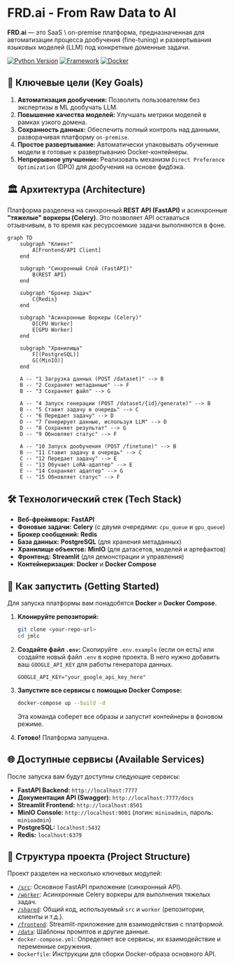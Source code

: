 # FRD.ai - From Raw Data to AI

**FRD.ai** — это SaaS \ on-premise платформа, предназначенная для автоматизации процесса дообучения (fine-tuning) и развертывания языковых моделей (LLM) под конкретные доменные задачи.

[![Python Version](https://img.shields.io/badge/python-3.11+-blue.svg)](https://www.python.org/downloads/)
[![Framework](https://img.shields.io/badge/FastAPI-0.103-green.svg)](https://fastapi.tiangolo.com/)
[![Docker](https://img.shields.io/badge/docker-%230db7ed.svg?style=for-the-badge&logo=docker&logoColor=white)](https://www.docker.com/)

## 🚀 Ключевые цели (Key Goals)

1.  **Автоматизация дообучения:** Позволить пользователям без экспертизы в ML дообучать LLM.
2.  **Повышение качества моделей:** Улучшать метрики моделей в рамках узкого домена.
3.  **Сохранность данных:** Обеспечить полный контроль над данными, разворачивая платформу `on-premise`.
4.  **Простое развертывание:** Автоматически упаковывать обученные модели в готовые к развертыванию Docker-контейнеры.
5.  **Непрерывное улучшение:** Реализовать механизм `Direct Preference Optimization` (DPO) для дообучения на основе фидбэка.

## 🏛️ Архитектура (Architecture)

Платформа разделена на синхронный **REST API (FastAPI)** и асинхронные **"тяжелые" воркеры (Celery)**. Это позволяет API оставаться отзывчивым, в то время как ресурсоемкие задачи выполняются в фоне.

```mermaid
graph TD
    subgraph "Клиент"
        A[Frontend/API Client]
    end

    subgraph "Синхронный Слой (FastAPI)"
        B(REST API)
    end

    subgraph "Брокер Задач"
        C{Redis}
    end

    subgraph "Асинхронные Воркеры (Celery)"
        D[CPU Worker]
        E[GPU Worker]
    end

    subgraph "Хранилища"
        F[(PostgreSQL)]
        G[(MinIO)]
    end

    A -- "1 Загрузка данных (POST /dataset)" --> B
    B -- "2 Сохраняет метаданные" --> F
    B -- "3 Сохраняет файл" --> G
    
    A -- "4 Запуск генерации (POST /dataset/{id}/generate)" --> B
    B -- "5 Ставит задачу в очередь" --> C
    C -- "6 Передает задачу" --> D
    D -- "7 Генерирует данные, используя LLM" --> D
    D -- "8 Сохраняет результат" --> G
    D -- "9 Обновляет статус" --> F

    A -- "10 Запуск дообучения (POST /finetune)" --> B
    B -- "11 Ставит задачу в очередь" --> C
    C -- "12 Передает задачу" --> E
    E -- "13 Обучает LoRA-адаптер" --> E
    E -- "14 Сохраняет адаптер" --> G
    E -- "15 Обновляет статус" --> F
```

## 🛠️ Технологический стек (Tech Stack)

-   **Веб-фреймворк:** **FastAPI**
-   **Фоновые задачи:** **Celery** (с двумя очередями: `cpu_queue` и `gpu_queue`)
-   **Брокер сообщений:** **Redis**
-   **База данных:** **PostgreSQL** (для хранения метаданных)
-   **Хранилище объектов:** **MinIO** (для датасетов, моделей и артефактов)
-   **Фронтенд:** **Streamlit** (для демонстрации и управления)
-   **Контейнеризация:** **Docker** и **Docker Compose**

## 🏁 Как запустить (Getting Started)

Для запуска платформы вам понадобятся **Docker** и **Docker Compose**.

1.  **Клонируйте репозиторий:**
    ```bash
    git clone <your-repo-url>
    cd jmlc
    ```

2.  **Создайте файл `.env`:**
    Скопируйте `.env.example` (если он есть) или создайте новый файл `.env` в корне проекта. В него нужно добавить ваш `GOOGLE_API_KEY` для работы генератора данных.
    ```
    GOOGLE_API_KEY="your_google_api_key_here"
    ```

3.  **Запустите все сервисы с помощью Docker Compose:**
    ```bash
    docker-compose up --build -d
    ```
    Эта команда соберет все образы и запустит контейнеры в фоновом режиме.

4.  **Готово!** Платформа запущена.

## 🌐 Доступные сервисы (Available Services)

После запуска вам будут доступны следующие сервисы:

-   **FastAPI Backend:** `http://localhost:7777`
-   **Документация API (Swagger):** `http://localhost:7777/docs`
-   **Streamlit Frontend:** `http://localhost:8501`
-   **MinIO Console:** `http://localhost:9001` (логин: `minioadmin`, пароль: `minioadmin`)
-   **PostgreSQL:** `localhost:5432`
-   **Redis:** `localhost:6379`

## 📂 Структура проекта (Project Structure)

Проект разделен на несколько ключевых модулей:

-   [`/src`](./src/README.md): Основное FastAPI приложение (синхронный API).
-   [`/worker`](./worker/README.md): Асинхронные Celery воркеры для выполнения тяжелых задач.
-   [`/shared`](./shared/README.md): Общий код, используемый `src` и `worker` (репозитории, клиенты и т.д.).
-   [`/frontend`](./frontend/README.md): Streamlit-приложение для взаимодействия с платформой.
-   [`/data`](./data/prompt/README.md): Шаблоны промптов и другие данные.
-   `docker-compose.yml`: Определяет все сервисы, их взаимодействие и переменные окружения.
-   `Dockerfile`: Инструкции для сборки Docker-образа основного API.